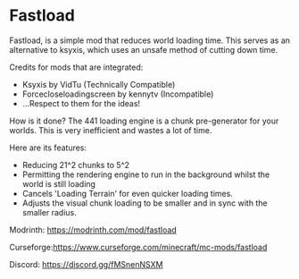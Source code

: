 # Fastload

Fastload, is a simple mod that reduces world loading time. This serves as an alternative to ksyxis, which uses an unsafe method of cutting down time.

Credits for mods that are integrated:
- Ksyxis by VidTu (Technically Compatible)
- Forcecloseloadingscreen by kennytv (Incompatible)
- ...Respect to them for the ideas!

How is it done?
The 441 loading engine is a chunk pre-generator for your worlds. This is very inefficient and wastes a lot of time.

Here are its features:
- Reducing 21^2 chunks to 5^2
- Permitting the rendering engine to run in the background whilst the world is still loading
- Cancels 'Loading Terrain' for even quicker loading times.
- Adjusts the visual chunk loading to be smaller and in sync with the smaller radius.

Modrinth: https://modrinth.com/mod/fastload

Curseforge:https://www.curseforge.com/minecraft/mc-mods/fastload

Discord: https://discord.gg/fMSnenNSXM
